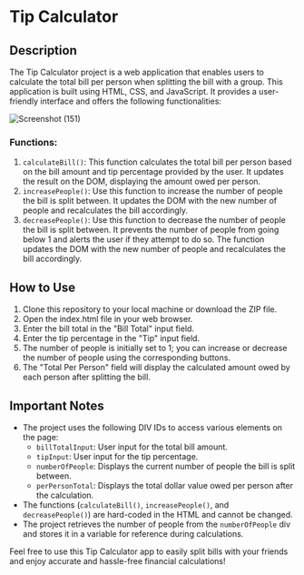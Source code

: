 # Tip Calculator

## Description
The Tip Calculator project is a web application that enables users to calculate the total bill per person when splitting the bill with a group. This application is built using HTML, CSS, and JavaScript. It provides a user-friendly interface and offers the following functionalities:

![Screenshot (151)](https://github.com/rjrahul08/Tip-Calculator/assets/61372250/cf9206be-dd10-49e3-99c7-0fb42f19d179)


### Functions:
1. `calculateBill()`: This function calculates the total bill per person based on the bill amount and tip percentage provided by the user. It updates the result on the DOM, displaying the amount owed per person.
2. `increasePeople()`: Use this function to increase the number of people the bill is split between. It updates the DOM with the new number of people and recalculates the bill accordingly.
3. `decreasePeople()`: Use this function to decrease the number of people the bill is split between. It prevents the number of people from going below 1 and alerts the user if they attempt to do so. The function updates the DOM with the new number of people and recalculates the bill accordingly.

## How to Use
1. Clone this repository to your local machine or download the ZIP file.
2. Open the index.html file in your web browser.
3. Enter the bill total in the "Bill Total" input field.
4. Enter the tip percentage in the "Tip" input field.
5. The number of people is initially set to 1; you can increase or decrease the number of people using the corresponding buttons.
6. The "Total Per Person" field will display the calculated amount owed by each person after splitting the bill.

## Important Notes
- The project uses the following DIV IDs to access various elements on the page:
  - `billTotalInput`: User input for the total bill amount.
  - `tipInput`: User input for the tip percentage.
  - `numberOfPeople`: Displays the current number of people the bill is split between.
  - `perPersonTotal`: Displays the total dollar value owed per person after the calculation.
- The functions (`calculateBill()`, `increasePeople()`, and `decreasePeople()`) are hard-coded in the HTML and cannot be changed.
- The project retrieves the number of people from the `numberOfPeople` div and stores it in a variable for reference during calculations.

Feel free to use this Tip Calculator app to easily split bills with your friends and enjoy accurate and hassle-free financial calculations!
